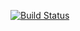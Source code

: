 [![Build Status](https://travis-ci.org/TicketSwap/omnipay-przelewy24.svg?branch=master)](https://travis-ci.org/TicketSwap/omnipay-przelewy24)
